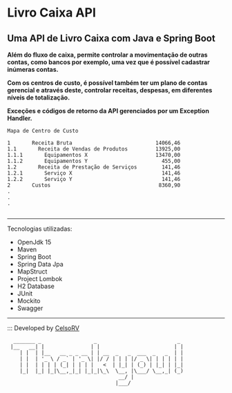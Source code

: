 # Livro Caixa API
## Uma API de Livro Caixa com Java e Spring Boot

**Além do fluxo de caixa, permite controlar a movimentação de outras contas, como bancos por exemplo, uma vez que é possível cadastrar inúmeras contas.**

**Com os centros de custo, é possível também ter um plano de contas gerencial e através deste, controlar receitas, despesas, em diferentes níveis de totalização.**

**Exceções e códigos de retorno da API gerenciados por um Exception Handler.** 

```
Mapa de Centro de Custo

1       Receita Bruta                           14066,46
1.1       Receita de Vendas de Produtos         13925,00
1.1.1       Equipamentos X                      13470,00
1.1.2       Equipamentos Y                        455,00
1.2       Receita de Prestação de Serviços        141,46
1.2.1       Serviço X                             141,46
1.2.2       Serviço Y                             141,46
2       Custos                                   8360,90
.
.
.
    
```
***

Tecnologias utilizadas:
- OpenJdk 15
- Maven
- Spring Boot
- Spring Data Jpa
- MapStruct
- Project Lombok
- H2 Database
- JUnit
- Mockito
- Swagger
***

::: Developed by [CelsoRV](https://github.com/celsorv)


```
  _______ _                 _                          _ 
 |__   __| |               | |                        | |
    | |  | |__   __ _ _ __ | | __  _   _  ___  _   _  | |
    | |  | '_ \ / _` | '_ \| |/ / | | | |/ _ \| | | | | |
    | |  | | | | (_| | | | |   <  | |_| | (_) | |_| | |_|
    |_|  |_| |_|\__,_|_| |_|_|\_\  \__, |\___/ \__,_| (_)
                                    __/ |                
                                   |___/                 
```
